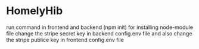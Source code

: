 # HomelyHib
run command in frontend and backend (npm init) for installing node-module file
change the stripe secret key in backend config.env file and also change the stripe publice key in frontend config.env file
